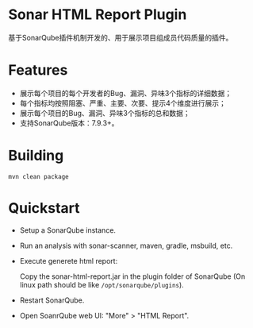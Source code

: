 Sonar HTML Report Plugin
========================

基于SonarQube插件机制开发的、用于展示项目组成员代码质量的插件。

# Features

- 展示每个项目的每个开发者的Bug、漏洞、异味3个指标的详细数据；
- 每个指标均按照阻塞、严重、主要、次要、提示4个维度进行展示；
- 展示每个项目的Bug、漏洞、异味3个指标的总和数据；
- 支持SonarQube版本：7.9.3+。

# Building

```
mvn clean package
```

# Quickstart

- Setup a SonarQube instance.
- Run an analysis with sonar-scanner, maven, gradle, msbuild, etc.
- Execute generete html report:

  Copy the sonar-html-report.jar in the plugin folder of SonarQube (On linux path
  should be like `/opt/sonarqube/plugins`).

- Restart SonarQube.

- Open SoanrQube web UI: "More" > "HTML Report".
